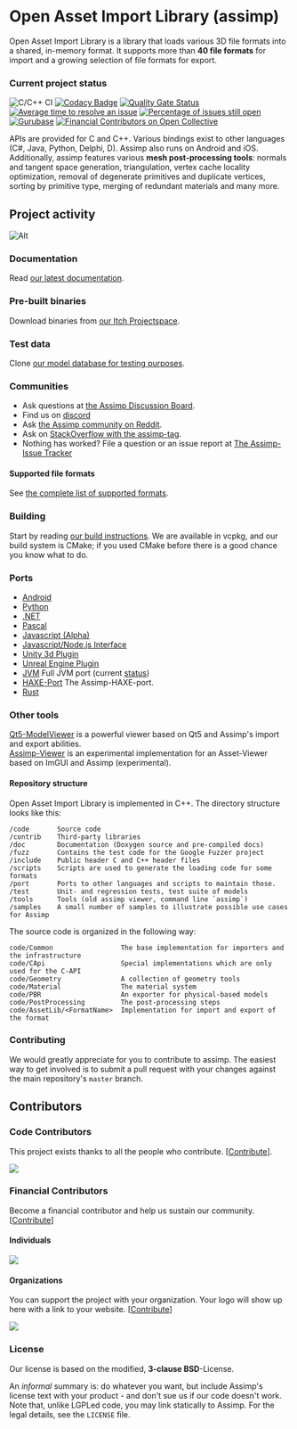 Open Asset Import Library (assimp)
==================================

Open Asset Import Library is a library that loads various 3D file formats into a shared, in-memory format. It supports more than __40 file formats__ for import and a growing selection of file formats for export.

### Current project status ###
![C/C++ CI](https://github.com/assimp/assimp/workflows/C/C++%20CI/badge.svg)
[![Codacy Badge](https://app.codacy.com/project/badge/Grade/9973693b7bdd4543b07084d5d9cf4745)](https://www.codacy.com/gh/assimp/assimp/dashboard?utm_source=github.com&amp;utm_medium=referral&amp;utm_content=assimp/assimp&amp;utm_campaign=Badge_Grade)
[![Quality Gate Status](https://sonarcloud.io/api/project_badges/measure?project=assimp_assimp&metric=alert_status)](https://sonarcloud.io/summary/new_code?id=assimp_assimp)
[![Average time to resolve an issue](http://isitmaintained.com/badge/resolution/assimp/assimp.svg)](http://isitmaintained.com/project/assimp/assimp "Average time to resolve an issue")
[![Percentage of issues still open](http://isitmaintained.com/badge/open/assimp/assimp.svg)](http://isitmaintained.com/project/assimp/assimp "Percentage of issues still open")
[![Gurubase](https://img.shields.io/badge/Gurubase-Ask%20assimp%20Guru-006BFF)](https://gurubase.io/g/assimp)
[![Financial Contributors on Open Collective](https://opencollective.com/assimp/all/badge.svg?label=financial+contributors)](https://opencollective.com/assimp)
<br>

APIs are provided for C and C++. Various bindings exist to other languages (C#, Java, Python, Delphi, D). Assimp also runs on Android and iOS.
Additionally, assimp features various __mesh post-processing tools__: normals and tangent space generation, triangulation, vertex cache locality optimization, removal of degenerate primitives and duplicate vertices, sorting by primitive type, merging of redundant materials and many more.

## Project activity ##
![Alt](https://repobeats.axiom.co/api/embed/997f84e5f9fcf772da1e687f3a4f3a8afdbf4cf0.svg "Repobeats analytics image")

### Documentation ###
Read [our latest documentation](https://the-asset-importer-lib-documentation.readthedocs.io/en/latest/).

### Pre-built binaries ###
Download binaries from [our Itch Projectspace](https://kimkulling.itch.io/the-asset-importer-lib).

### Test data ###
Clone [our model database for testing purposes](https://github.com/assimp/assimp-mdb).

### Communities ###
- Ask questions at [the Assimp Discussion Board](https://github.com/assimp/assimp/discussions).
- Find us on [discord](https://discord.gg/kKazXMXDy2)
- Ask [the Assimp community on Reddit](https://www.reddit.com/r/Assimp/).
- Ask on [StackOverflow with the assimp-tag](http://stackoverflow.com/questions/tagged/assimp?sort=newest).
- Nothing has worked? File a question or an issue report at [The Assimp-Issue Tracker](https://github.com/assimp/assimp/issues)

#### Supported file formats ####
See [the complete list of supported formats](https://github.com/assimp/assimp/blob/master/doc/Fileformats.md).

### Building ###
Start by reading [our build instructions](https://github.com/assimp/assimp/blob/master/Build.md). We are available in vcpkg, and our build system is CMake; if you used CMake before there is a good chance you know what to do.

### Ports ###
* [Android](port/AndroidJNI/README.md)
* [Python](port/PyAssimp/README.md)
* [.NET](https://github.com/Saalvage/AssimpNetter)
* [Pascal](port/AssimpPascal/Readme.md)
* [Javascript (Alpha)](https://github.com/makc/assimp2json)
* [Javascript/Node.js Interface](https://github.com/kovacsv/assimpjs)
* [Unity 3d Plugin](https://ricardoreis.net/trilib-2/)
* [Unreal Engine Plugin](https://github.com/irajsb/UE4_Assimp/)
* [JVM](https://github.com/kotlin-graphics/assimp) Full JVM port (current [status](https://github.com/kotlin-graphics/assimp/wiki/Status))
* [HAXE-Port](https://github.com/longde123/assimp-haxe) The Assimp-HAXE-port.
* [Rust](https://github.com/jkvargas/russimp)

### Other tools ###
[Qt5-ModelViewer](https://github.com/sharjith/ModelViewer-Qt5) is a powerful viewer based on Qt5 and Assimp's import and export abilities.<br>
[Assimp-Viewer](https://github.com/assimp/assimp_view) is an experimental implementation for an Asset-Viewer based on ImGUI and Assimp (experimental).

#### Repository structure ####
Open Asset Import Library is implemented in C++. The directory structure looks like this:

	/code		Source code
	/contrib	Third-party libraries
	/doc		Documentation (Doxygen source and pre-compiled docs)
	/fuzz       Contains the test code for the Google Fuzzer project
	/include	Public header C and C++ header files
	/scripts 	Scripts are used to generate the loading code for some formats
	/port		Ports to other languages and scripts to maintain those.
	/test		Unit- and regression tests, test suite of models
	/tools		Tools (old assimp viewer, command line `assimp`)
	/samples	A small number of samples to illustrate possible use cases for Assimp

The source code is organized in the following way:

	code/Common			        The base implementation for importers and the infrastructure
	code/CApi                   Special implementations which are only used for the C-API
	code/Geometry               A collection of geometry tools
	code/Material               The material system
	code/PBR                    An exporter for physical-based models
	code/PostProcessing		    The post-processing steps
	code/AssetLib/<FormatName>	Implementation for import and export of the format

### Contributing ###
We would greatly appreciate for you to contribute to assimp. The easiest way to get involved is to submit
a pull request with your changes against the main repository's `master` branch.

## Contributors

### Code Contributors

This project exists thanks to all the people who contribute. [[Contribute](CONTRIBUTING.md)].

<a href="https://github.com/assimp/assimp/graphs/contributors"><img src="https://opencollective.com/assimp/contributors.svg?width=890&button=false" /></a>

### Financial Contributors

Become a financial contributor and help us sustain our community. [[Contribute](https://opencollective.com/assimp/contribute)]

#### Individuals

<a href="https://opencollective.com/assimp"><img src="https://opencollective.com/assimp/individuals.svg?width=890"></a>


#### Organizations

You can support the project with your organization. Your logo will show up here with a link to your website. [[Contribute](https://opencollective.com/assimp/contribute)]

<a href="https://opencollective.com/assimp/organization/0/website"><img src="https://opencollective.com/assimp/organization/0/avatar.svg"></a>

### License ###
Our license is based on the modified, __3-clause BSD__-License.

An _informal_ summary is: do whatever you want, but include Assimp's license text with your product -
and don't sue us if our code doesn't work. Note that, unlike LGPLed code, you may link statically to Assimp.
For the legal details, see the `LICENSE` file.
